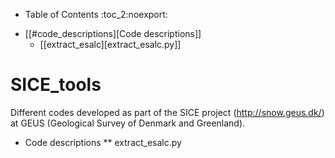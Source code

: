 * Table of Contents                               :toc_2:noexport:
- [[#code_descriptions][Code descriptions]]
  - [[extract_esalc][extract_esalc.py]]
  
# SICE_tools
Different codes developed as part of the SICE project (http://snow.geus.dk/) at GEUS (Geological Survey of Denmark and Greenland). 

* Code descriptions
** extract_esalc.py
